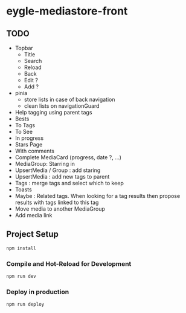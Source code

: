 # eygle-mediastore-front

## TODO

* Topbar
  * Title 
  * Search
  * Reload
  * Back
  * Edit ?
  * Add ?
* pinia
  * store lists in case of back navigation
  * clean lists on navigationGuard
* Help tagging using parent tags
* Bests
* To Tags
* To See
* In progress
* Stars Page
* With comments
* Complete MediaCard (progress, date ?, ...)
* MediaGroup: Starring in
* UpsertMedia / Group : add staring
* UpsertMedia : add new tags to parent
* Tags : merge tags and select which to keep
* Toasts
* Maybe : Related tags. When looking for a tag results then propose results with tags linked to this tag
* Move media to another MediaGroup
* Add media link

## Project Setup

```sh
npm install
```

### Compile and Hot-Reload for Development

```sh
npm run dev
```

### Deploy in production

```sh
npm run deploy
```

